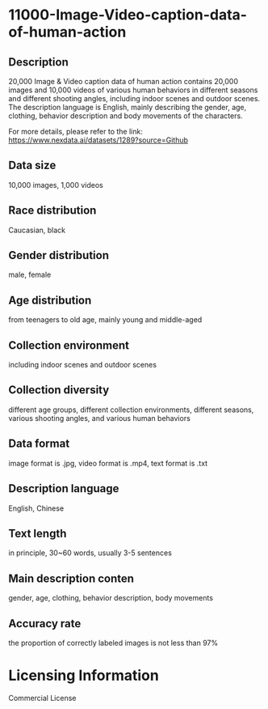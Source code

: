 # 11000-Image-Video-caption-data-of-human-action

## Description
20,000 Image & Video caption data of human action contains 20,000 images and 10,000 videos of various human behaviors in different seasons and different shooting angles, including indoor scenes and outdoor scenes. The description language is English, mainly describing the gender, age, clothing, behavior description and body movements of the characters.

For more details, please refer to the link: https://www.nexdata.ai/datasets/1289?source=Github


## Data size
10,000 images, 1,000 videos
## Race distribution
Caucasian, black
## Gender distribution
male, female
## Age distribution
from teenagers to old age, mainly young and middle-aged
## Collection environment
including indoor scenes and outdoor scenes
## Collection diversity
different age groups, different collection environments, different seasons, various shooting angles, and various human behaviors
## Data format
image format is .jpg, video format is .mp4, text format is .txt
## Description language
English, Chinese
## Text length
in principle, 30~60 words, usually 3-5 sentences
## Main description conten
gender, age, clothing, behavior description, body movements
## Accuracy rate
the proportion of correctly labeled images is not less than 97%
# Licensing Information
Commercial License
